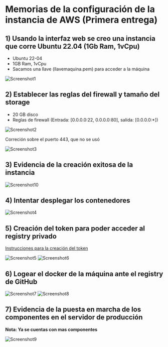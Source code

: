 # Memorias de la configuración de la instancia de AWS (Primera entrega)

## 1) Usando la interfaz web se creo una instancia que corre Ubuntu 22.04 (1Gb Ram, 1vCpu)

- Ubuntu 22-04
- 1GB Ram, 1vCpu
- Sacamos una llave (llavemaquina.pem) para acceder a la máquina

![Screenshot1](./images/maquina-aws/Screenshot%20from%202023-04-16%2001-01-08.png)

## 2) Establecer las reglas del firewall y tamaño del storage

- 20 GB disco
- Reglas de firewall (Entrada: [0.0.0.0:22, 0.0.0.0:80], salida: [0.0.0.0:*])

![Screenshot2](./images/maquina-aws/Screenshot%20from%202023-04-16%2001-02-33.png)

Correción sobre el puerto 443, que no se usó

![Screenshot3](./images/maquina-aws/Screenshot%20from%202023-04-16%2001-02-56.png)

## 3) Evidencia de la creación exitosa de la instancia

![Screenshot10](./images/maquina-aws/Screenshot%20from%202023-04-16%2007-14-10.png)

## 4) Intentar desplegar los contenedores

![Screenshot4](./images/maquina-aws/Screenshot%20from%202023-04-16%2002-04-29.png)

## 5) Creación del token para poder acceder al registry privado

[Instrucciones para la creación del token](https://docs.github.com/en/packages/working-with-a-github-packages-registry/working-with-the-container-registry#authenticating-with-a-personal-access-token-classic)

![Screenshot5](./images/maquina-aws/Screenshot%20from%202023-04-16%2002-28-38.png)
![Screenshot6](./images/maquina-aws/Screenshot%20from%202023-04-16%2002-30-47.png)

## 6) Logear el docker de la máquina ante el registry de GitHub 

![Screenshot7](./images/maquina-aws/Screenshot%20from%202023-04-16%2002-33-18.png)
![Screenshot8](./images/maquina-aws/Screenshot%20from%202023-04-16%2002-35-30.png)

## 7) Evidencia de la puesta en marcha de los componentes en el servidor de producción

**Nota: Ya se cuentas con mas componentes**

![Screenshot9](./images/maquina-aws/Screenshot%20from%202023-04-16%2002-39-24.png)
